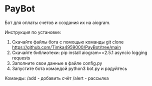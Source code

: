# PayBot
Бот для оплаты счетов и создания их на aiogram.

Инструкция по установке:
1. Скачайте файлы бота с помощью команды git clone https://github.com/Timka4959000/PayBot/tree/main
2. Скачайте библиотеки: pip install aiogram==2.5.1 asyncio logging requests
3. Заполните свои данные в файле config.py
4. Запустите бота командой python3 bot.py и радуйтесь

Команды:
/add - добавить счёт
/alert - рассылка
